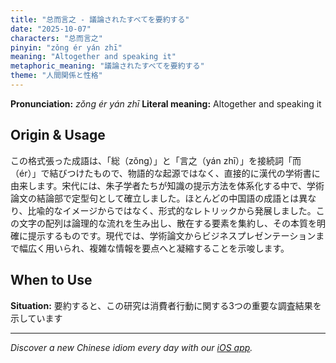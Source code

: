 ```yaml
---
title: "总而言之 - 議論されたすべてを要約する"
date: "2025-10-07"
characters: "总而言之"
pinyin: "zǒng ér yán zhī"
meaning: "Altogether and speaking it"
metaphoric_meaning: "議論されたすべてを要約する"
theme: "人間関係と性格"
---
```


**Pronunciation:** *zǒng ér yán zhī*
**Literal meaning:** Altogether and speaking it

## Origin & Usage

この格式張った成語は、「総（zǒng）」と「言之（yán zhī）」を接続詞「而（ér）」で結びつけたもので、物語的な起源ではなく、直接的に漢代の学術書に由来します。宋代には、朱子学者たちが知識の提示方法を体系化する中で、学術論文の結論部で定型句として確立しました。ほとんどの中国語の成語とは異なり、比喩的なイメージからではなく、形式的なレトリックから発展しました。この文字の配列は論理的な流れを生み出し、散在する要素を集約し、その本質を明確に提示するものです。現代では、学術論文からビジネスプレゼンテーションまで幅広く用いられ、複雑な情報を要点へと凝縮することを示唆します。

## When to Use

**Situation:** 要約すると、この研究は消費者行動に関する3つの重要な調査結果を示しています

---

*Discover a new Chinese idiom every day with our [iOS app](https://apps.apple.com/us/app/daily-chinese-idioms/id6740611324).*
